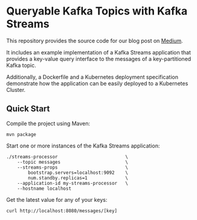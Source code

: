 # Queryable Kafka Topics with Kafka Streams

This repository provides the source code for our blog post on [Medium](https://medium.com/bakdata/queryable-kafka-topics-with-kafka-streams-8d2cca9de33f).

It includes an example implementation of a Kafka Streams application that provides a key-value query interface to the messages of a key-partitioned Kafka topic.

Additionally, a Dockerfile and a Kubernetes deployment specification demonstrate how the application can be easily deployed to a Kubernetes Cluster.

## Quick Start

Compile the project using Maven: 
```
mvn package
```

Start one or more instances of the Kafka Streams application:

```
./streams-processor                         \
    --topic messages                        \
    --streams-props                         \
        bootstrap.servers=localhost:9092    \
        num.standby.replicas=1              \
    --application-id my-streams-processor   \
    --hostname localhost
```

Get the latest value for any of your keys:

```
curl http://localhost:8080/messages/[key]
```
